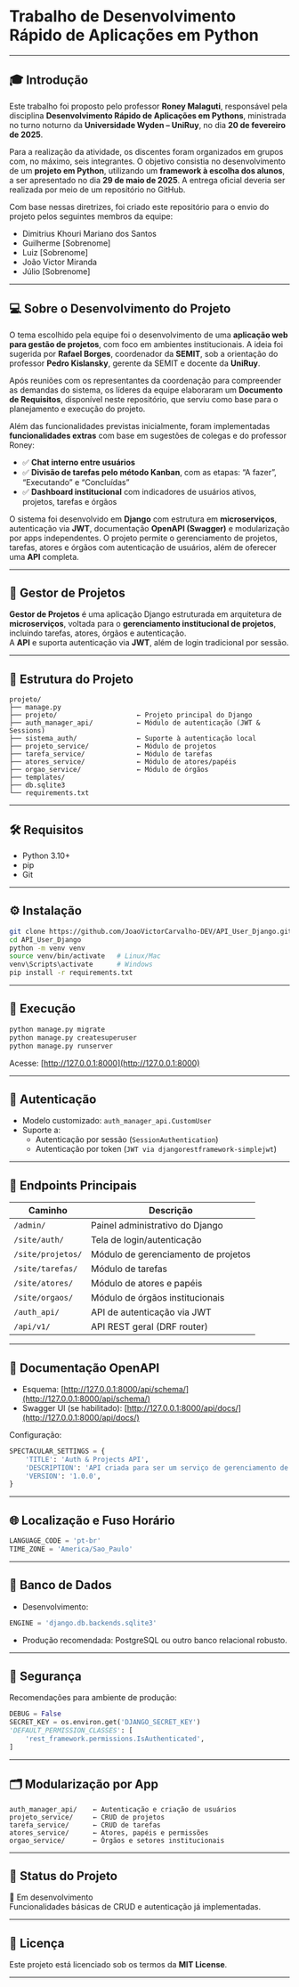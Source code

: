 
# Trabalho de Desenvolvimento Rápido de Aplicações em Python

---

## 🎓 Introdução

Este trabalho foi proposto pelo professor **Roney Malaguti**, responsável pela disciplina **Desenvolvimento Rápido de Aplicações em Pythons**, ministrada no turno noturno da **Universidade Wyden – UniRuy**, no dia **20 de fevereiro de 2025**.

Para a realização da atividade, os discentes foram organizados em grupos com, no máximo, seis integrantes. O objetivo consistia no desenvolvimento de um **projeto em Python**, utilizando um **framework à escolha dos alunos**, a ser apresentado no dia **29 de maio de 2025**. A entrega oficial deveria ser realizada por meio de um repositório no GitHub.

Com base nessas diretrizes, foi criado este repositório para o envio do projeto pelos seguintes membros da equipe:

- Dimitrius Khouri Mariano dos Santos  
- Guilherme [Sobrenome]  
- Luiz [Sobrenome]  
- João Victor Miranda  
- Júlio [Sobrenome]  

---

## 💻 Sobre o Desenvolvimento do Projeto

O tema escolhido pela equipe foi o desenvolvimento de uma **aplicação web para gestão de projetos**, com foco em ambientes institucionais. A ideia foi sugerida por **Rafael Borges**, coordenador da **SEMIT**, sob a orientação do professor **Pedro Kislansky**, gerente da SEMIT e docente da **UniRuy**.

Após reuniões com os representantes da coordenação para compreender as demandas do sistema, os líderes da equipe elaboraram um **Documento de Requisitos**, disponível neste repositório, que serviu como base para o planejamento e execução do projeto.

Além das funcionalidades previstas inicialmente, foram implementadas **funcionalidades extras** com base em sugestões de colegas e do professor Roney:

- ✅ **Chat interno entre usuários**  
- ✅ **Divisão de tarefas pelo método Kanban**, com as etapas: “A fazer”, “Executando” e “Concluídas”  
- ✅ **Dashboard institucional** com indicadores de usuários ativos, projetos, tarefas e órgãos

O sistema foi desenvolvido em **Django** com estrutura em **microserviços**, autenticação via **JWT**, documentação **OpenAPI (Swagger)** e modularização por apps independentes. O projeto permite o gerenciamento de projetos, tarefas, atores e órgãos com autenticação de usuários, além de oferecer uma **API** completa.

---

## 📁 Gestor de Projetos

**Gestor de Projetos** é uma aplicação Django estruturada em arquitetura de **microserviços**, voltada para o **gerenciamento institucional de projetos**, incluindo tarefas, atores, órgãos e autenticação.  
A **API** e suporta autenticação via **JWT**, além de login tradicional por sessão.

---

## 🧩 Estrutura do Projeto

```
projeto/
├── manage.py
├── projeto/                    ← Projeto principal do Django
├── auth_manager_api/           ← Módulo de autenticação (JWT & Sessions)
├── sistema_auth/               ← Suporte à autenticação local
├── projeto_service/            ← Módulo de projetos
├── tarefa_service/             ← Módulo de tarefas       
├── atores_service/             ← Módulo de atores/papéis
├── orgao_service/              ← Módulo de órgãos
├── templates/                  
├── db.sqlite3
└── requirements.txt
```

---

## 🛠️ Requisitos

- Python 3.10+
- pip
- Git

---

## ⚙️ Instalação

```bash
git clone https://github.com/JoaoVictorCarvalho-DEV/API_User_Django.git
cd API_User_Django
python -m venv venv
source venv/bin/activate   # Linux/Mac
venv\Scripts\activate      # Windows
pip install -r requirements.txt
```

---

## 🚀 Execução

```bash
python manage.py migrate
python manage.py createsuperuser
python manage.py runserver
```

Acesse: [http://127.0.0.1:8000](http://127.0.0.1:8000)

---

## 🔐 Autenticação

- Modelo customizado: `auth_manager_api.CustomUser`
- Suporte a:
  - Autenticação por sessão (`SessionAuthentication`)
  - Autenticação por token (`JWT via djangorestframework-simplejwt`)

---

## 🔁 Endpoints Principais

| Caminho                       | Descrição                        |
|------------------------------|----------------------------------|
| `/admin/`                    | Painel administrativo do Django  |
| `/site/auth/`                | Tela de login/autenticação       |
| `/site/projetos/`            | Módulo de gerenciamento de projetos |
| `/site/tarefas/`             | Módulo de tarefas                |
| `/site/atores/`              | Módulo de atores e papéis        |
| `/site/orgaos/`              | Módulo de órgãos institucionais  |
| `/auth_api/`                 | API de autenticação via JWT      |
| `/api/v1/`                   | API REST geral (DRF router)      |

---

## 📄 Documentação OpenAPI

- Esquema: [http://127.0.0.1:8000/api/schema/](http://127.0.0.1:8000/api/schema/)
- Swagger UI (se habilitado): [http://127.0.0.1:8000/api/docs/](http://127.0.0.1:8000/api/docs/)

Configuração:
```python
SPECTACULAR_SETTINGS = {
    'TITLE': 'Auth & Projects API',
    'DESCRIPTION': 'API criada para ser um serviço de gerenciamento de projetos.',
    'VERSION': '1.0.0',
}
```

---

## 🌐 Localização e Fuso Horário

```python
LANGUAGE_CODE = 'pt-br'
TIME_ZONE = 'America/Sao_Paulo'
```

---

## 🧾 Banco de Dados

- Desenvolvimento:
```python
ENGINE = 'django.db.backends.sqlite3'
```

- Produção recomendada: PostgreSQL ou outro banco relacional robusto.

---

## 🔐 Segurança

Recomendações para ambiente de produção:
```python
DEBUG = False
SECRET_KEY = os.environ.get('DJANGO_SECRET_KEY')
'DEFAULT_PERMISSION_CLASSES': [
    'rest_framework.permissions.IsAuthenticated',
]
```

---

## 🗂 Modularização por App

```
auth_manager_api/    ← Autenticação e criação de usuários
projeto_service/     ← CRUD de projetos
tarefa_service/      ← CRUD de tarefas
atores_service/      ← Atores, papéis e permissões
orgao_service/       ← Órgãos e setores institucionais
```

---

## 📌 Status do Projeto

🚧 Em desenvolvimento  
Funcionalidades básicas de CRUD e autenticação já implementadas.

---

## 📜 Licença

Este projeto está licenciado sob os termos da **MIT License**.

---



